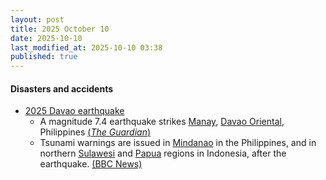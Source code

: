```yaml
---
layout: post
title: 2025 October 10
date: 2025-10-10
last_modified_at: 2025-10-10 03:38
published: true
---
```



#### Disasters and accidents

* [2025 Davao earthquake](https://en.wikipedia.org/wiki/2025_Davao_earthquake "2025 Davao earthquake")
  * A magnitude 7.4 earthquake strikes [Manay](https://en.wikipedia.org/wiki/Manay%2C_Davao_Oriental "Manay, Davao Oriental"), [Davao Oriental](https://en.wikipedia.org/wiki/Davao_Oriental "Davao Oriental"), Philippines [(*The Guardian*)](https://www.theguardian.com/world/live/2025/oct/10/philippines-earthquake-tsunami-warning-issued-after-7-quake-hits-mindanao)
  * Tsunami warnings are issued in [Mindanao](https://en.wikipedia.org/wiki/Mindanao "Mindanao") in the Philippines, and in northern [Sulawesi](https://en.wikipedia.org/wiki/Sulawesi "Sulawesi") and [Papua](https://en.wikipedia.org/wiki/Western_New_Guinea "Western New Guinea") regions in Indonesia, after the earthquake. [(BBC News)](https://www.bbc.com/news/live/c33r1dgnmnvt)
